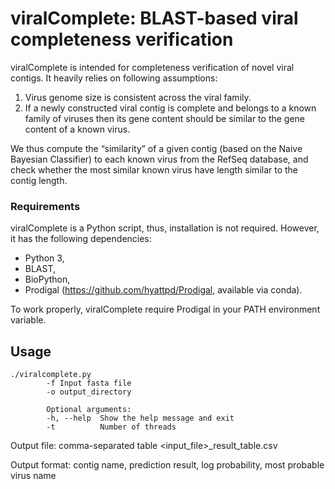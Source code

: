 # viralComplete: BLAST-based viral completeness verification

viralComplete is intended for completeness verification of novel viral contigs. It heavily relies on following assumptions:
1) Virus genome size is consistent across the viral family.
2) If a newly constructed viral contig is complete and belongs to a known family of viruses then 
its gene content should be similar to the gene content of a known virus.

We thus compute the “similarity” of a given contig (based on the Naive Bayesian Classifier)
to each known virus from the RefSeq database, and check whether the most similar 
known virus have length similar to the contig length. 


### Requirements

viralComplete is a Python script, thus, installation is not required. However, it has the following dependencies:

* Python 3,
* BLAST,
* BioPython,
* Prodigal (https://github.com/hyattpd/Prodigal, available via conda).

To work properly, viralComplete require Prodigal in your PATH environment variable.


## Usage 

    ./viralcomplete.py 
            -f Input fasta file
            -o output_directory 

            Optional arguments:
            -h, --help  Show the help message and exit
            -t          Number of threads


Output file: comma-separated table <input_file>_result_table.csv

Output format: contig name, prediction result, log probability, most probable virus name
 
  
